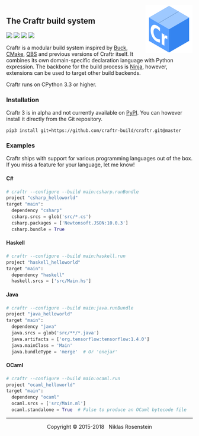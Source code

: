 <img align="right" src="logo.png">

## The Craftr build system

<a href="https://opensource.org/licenses/MIT"><img src="https://img.shields.io/badge/license-MIT-yellow.svg?style=flat-square"></a>
<img src="https://img.shields.io/badge/version-3.0.1--dev-blue.svg?style=flat-square"/>
<a href="https://travis-ci.org/craftr-build/craftr"><img src="https://travis-ci.org/craftr-build/craftr.svg?branch=master"></a>
<a href="https://ci.appveyor.com/project/NiklasRosenstein/craftr/branch/master"><img src="https://ci.appveyor.com/api/projects/status/6v01441cdq0s7mik/branch/master?svg=true"></a>

Craftr is a modular build system inspired by [Buck], [CMake], [QBS] and
previous versions of Craftr itself. It combines its own domain-specific
declaration language with Python expression. The backbone for the build
process is [Ninja], however, extensions can be used to target other
build backends.

Craftr runs on CPython 3.3 or higher.

  [Buck]: https://buckbuild.com/
  [CMake]: https://cmake.org/
  [QBS]: https://bugreports.qt.io/projects/QBS/summary
  [Ninja]: https://github.com/ninja-build/ninja.git
  [PyPI]: https://pypi.python.org/pypi

### Installation

Craftr 3 is in alpha and not currently available on [PyPI]. You can however
install it directly from the Git repository.

    pip3 install git+https://github.com/craftr-build/craftr.git@master

### Examples

Craftr ships with support for various programming languages out of the box.
If you miss a feature for your language, let me know!

#### C#

```python
# craftr --configure --build main:csharp.runBundle
project "csharp_helloworld"
target "main":
  dependency "csharp"
  csharp.srcs = glob('src/*.cs')
  csharp.packages = ['Newtonsoft.JSON:10.0.3']
  csharp.bundle = True
```

#### Haskell

```python
# craftr --configure --build main:haskell.run
project "haskell_helloworld"
target "main":
  dependency "haskell"
  haskell.srcs = ['src/Main.hs']
```

#### Java

```python
# craftr --configure --build main:java.runBundle
project "java_helloworld"
target "main":
  dependency "java"
  java.srcs = glob('src/**/*.java')
  java.artifacts = ['org.tensorflow:tensorflow:1.4.0']
  java.mainClass = 'Main'
  java.bundleType = 'merge'  # Or 'onejar'
```

#### OCaml

```python
# craftr --configure --build main:ocaml.run
project "ocaml_helloworld"
target "main":
  dependency "ocaml"
  ocaml.srcs = ['src/Main.ml']
  ocaml.standalone = True  # False to produce an OCaml bytecode file
```

---

<p align="center">Copyright &copy; 2015-2018 &nbsp; Niklas Rosenstein</p>
